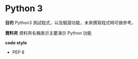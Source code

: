 # Python 3

**目的**
Python3 測試程式，以及驗證功能，未來撰寫程式時可做參考。

**資料夾**
資料夾名稱表示主要演示 Python 功能

**code style** 
* PEP 8
